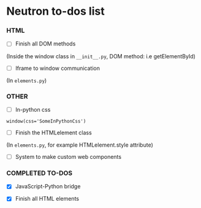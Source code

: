 
# Neutron to-dos list

### HTML

- [ ] Finish all DOM methods

(Inside the window class in `__init__.py`, DOM method: i.e getElementById)

- [ ] Iframe to window communication

(In `elements.py`)

### OTHER
- [ ] In-python css 

`window(css='SomeInPythonCss')`

- [ ] Finish the HTMLelement class

(In `elements.py`, for example HTMLelement.style attribute)

- [ ] System to make custom web components


### COMPLETED TO-DOS
- [x] JavaScript-Python bridge
- [x] Finish all HTML elements


